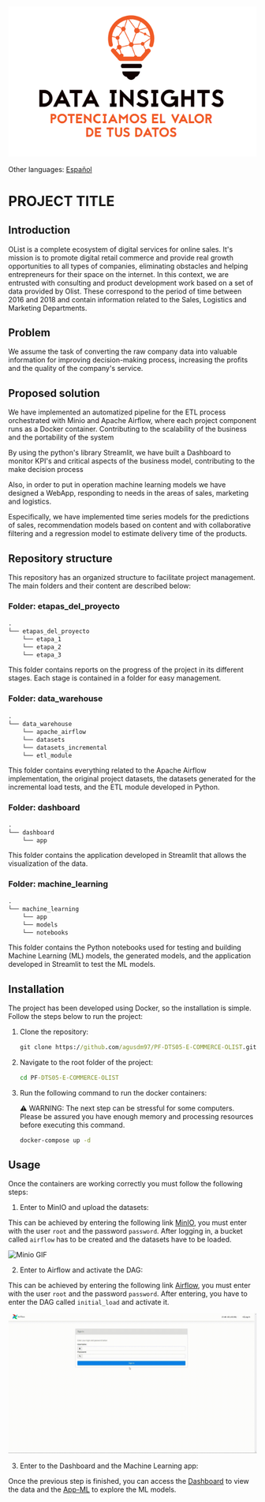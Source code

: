 <p align="center">
  <img src="etapas_del_proyecto/_src/logo_white.png" alt="Logo Data Insights">
</p>

Other languages:
[Español](README-es.md)

# PROJECT TITLE

## Introduction

OList is a complete ecosystem of digital services for online sales. It's mission is to promote digital retail commerce and provide real growth opportunities to all types of companies, eliminating obstacles and helping entrepreneurs for their space on the internet.
In this context, we are entrusted with consulting and product development work based on a set of data provided by Olist. These correspond to the period of time between 2016 and 2018 and contain information related to the Sales, Logistics and Marketing Departments.

## Problem

We assume the task of converting the raw company data into valuable information for improving decision-making process, increasing the profits and the quality of the company's service.

## Proposed solution

We have implemented an automatized pipeline for the ETL process orchestrated with Minio and Apache Airflow, where each project component runs as a Docker container. Contributing to the scalability of the business and the portability of the system

By using the python's library Streamlit, we have built a Dashboard to monitor KPI's and critical aspects of the business model, contributing to the make decision process

Also, in order to put in operation machine learning models we have designed a WebApp, responding to needs in the areas of sales, marketing and logistics.

Especifically, we have implemented time series models for the predictions of sales, recommendation models based on content and with collaborative filtering and a regression model to estimate delivery time of the products.

## Repository structure

This repository has an organized structure to facilitate project management. The main folders and their content are described below:

### Folder: etapas_del_proyecto

```
.
└── etapas_del_proyecto
    └── etapa_1
    └── etapa_2
    └── etapa_3

```

This folder contains reports on the progress of the project in its different stages. Each stage is contained in a folder for easy management.

### Folder: data_warehouse

```
.
└── data_warehouse
    └── apache_airflow
    └── datasets
    └── datasets_incremental
    └── etl_module
```

This folder contains everything related to the Apache Airflow implementation, the original project datasets, the datasets generated for the incremental load tests, and the ETL module developed in Python.

### Folder: dashboard

```
.
└── dashboard
    └── app
```

This folder contains the application developed in Streamlit that allows the visualization of the data.

### Folder: machine_learning

```
.
└── machine_learning
    └── app
    └── models
    └── notebooks
```

This folder contains the Python notebooks used for testing and building Machine Learning (ML) models, the generated models, and the application developed in Streamlit to test the ML models.

## Installation

The project has been developed using Docker, so the installation is simple. Follow the steps below to run the project:

1.  Clone the repository:

    ```cmd
    git clone https://github.com/agusdm97/PF-DTS05-E-COMMERCE-OLIST.git
    ```

2.  Navigate to the root folder of the project:

    ```cmd
    cd PF-DTS05-E-COMMERCE-OLIST
    ```

3.  Run the following command to run the docker containers:

    :warning: WARNING: The next step can be stressful for some computers. Please be assured
    you have enough memory and processing resources before executing this command.

    ```cmd
    docker-compose up -d
    ```

## Usage

Once the containers are working correctly you must follow the following steps:

1. Enter to MinIO and upload the datasets:

This can be achieved by entering the following link [MinIO], you must enter with the user `root` and the password `password`. After logging in, a bucket called `airflow` has to be created and the datasets have to be loaded.

![Minio GIF](etapas_del_proyecto/_src/MinIO.gif)

2. Enter to Airflow and activate the DAG:

This can be achieved by entering the following link [Airflow], you must enter with the user `root` and the password `password`. After entering, you have to enter the DAG called `initial_load` and activate it.

![Airflow GIF](etapas_del_proyecto/_src/Airflow.gif)

3. Enter to the Dashboard and the Machine Learning app:

Once the previous step is finished, you can access the [Dashboard] to view the data and the [App-ML] to explore the ML models.

[minio]: (http://localhost:9090)
[airflow]: (http://localhost:8080)
[dashboard]: (http://localhost:5050)
[app-ml]: (http://localhost:5000)
